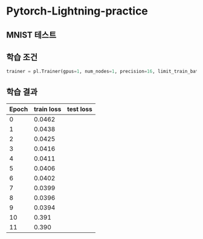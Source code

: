 # Pytorch-Lightning-practice

## MNIST 테스트

## 학습 조건

``` python
trainer = pl.Trainer(gpus=1, num_nodes=1, precision=16, limit_train_batches=0.5)
```

## 학습 결과
|Epoch|train loss|test loss|
|---|---|---|
|0|0.0462|
|1|0.0438|
|2|0.0425|
|3|0.0416|
|4|0.0411|
|5|0.0406|
|6|0.0402|
|7|0.0399|
|8|0.0396|
|9|0.0394|
|10|0.391|
|11|0.390|
